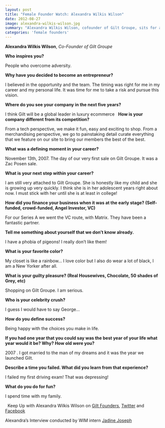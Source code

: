 ```yaml
---
layout: post
title: "Female Founder Watch: Alexandra Wilkis Wilson"
date: 2012-08-27
image: alexandra-wilkis-wilson.jpg
summary: "Alexandra Wilkis Wilson, cofounder of Gilt Groupe, sits for an interview with WIM"
categories: 'female founders'
---
```


__Alexandra Wilkis Wilson__,
_Co-Founder of Gilt Groupe_

__Who inspires you?__

People who overcome adversity.

__Why have you decided to become an entrepreneur?__

I believed in the opportunity and the team. The timing was right for me in my career and my personal life. It was time for me to take a risk and pursue this vision.

__Where do you see your company in the next five years?__

I think Gilt will be a global leader in luxury ecommerce
 
__How is your company different from its competition?__

From a tech perspective, we make it fun, easy and exciting to shop. From a merchandising perspective, we go to painstaking detail curate everything that we feature on our site to bring our members the best of the best.

__What was a defining moment in your career?__

November 13th, 2007. The day of our very first sale on Gilt Groupe. It was a Zac Posen sale.

__What is your next step within your career?__

I am still very attached to Gilt Groupe. She is honestly like my child and she is growing up very quickly. I think she is in her adolescent years right about now. I must stick with her until she is at least in college!

__How did you finance your business when it was at the early stage? (Self-funded, crowd-funded, Angel Investor, VC)__

For our Series A we went the VC route, with Matrix. They have been a fantastic partner. 

__Tell me something about yourself that we don’t know already.__

I have a phobia of pigeons! I really don’t like them!

__What is your favorite color?__

My closet is like a rainbow… I love color but I also do wear a lot of black, I am a New Yorker after all. 

__What is your guilty pleasure? (Real Housewives, Chocolate, 50 shades of Grey, etc)__

Shopping on Gilt Groupe. I am serious.

__Who is your celebrity crush?__

I guess I would have to say George…

__How do you define success?__

Being happy with the choices you make in life.

__If you had one year that you could say was the best year of your life what year would it be? Why? How old were you?__

 2007 . I got married to the man of my dreams and it was the year we launched Gilt.

__Describe a time you failed. What did you learn from that experience?__

I failed my first driving exam! That was depressing! 

__What do you do for fun?__

I spend time with my family.

 
Keep Up with Alexandra Wilkis Wilson on [Gilt Founders][gilt], [Twitter][twitter] and [Facebook][facebook]

Alexandra’s Interview conducted by WIM intern [Jadine Joseph][jadine]


[gilt]:http://www.giltfounders.com
[twitter]:http://www.twitter.com/giltalexandra
[facebook]:http://facebook.com/AlexandraWilkisWilson
[jadine]:http://twitter.com/JadELITE

